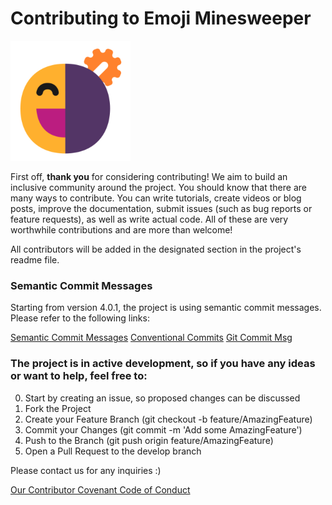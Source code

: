 # Contributing to Emoji Minesweeper

![Logo small](./assets/android-chrome-192x192.png)

First off, **thank you** for considering contributing! We aim to build an
inclusive community around the project. You should know that there
are many ways to contribute. You can write tutorials, create videos or blog posts,
improve the documentation, submit issues (such as bug reports or feature requests), as well as write actual code.
All of these are very worthwhile contributions and are more than welcome!

All contributors will be added in the designated section in the project's readme file.

### Semantic Commit Messages

Starting from version 4.0.1, the project is using semantic commit messages. Please refer to the following links:

[Semantic Commit Messages](https://sparkbox.com/foundry/semantic_commit_messages)
[Conventional Commits](https://www.conventionalcommits.org/en/v1.0.0/)
[Git Commit Msg](http://karma-runner.github.io/1.0/dev/git-commit-msg.html)

### The project is in active development, so if you have any ideas or want to help, feel free to:

0. Start by creating an issue, so proposed changes can be discussed
1. Fork the Project
2. Create your Feature Branch (git checkout -b feature/AmazingFeature)
3. Commit your Changes (git commit -m 'Add some AmazingFeature')
4. Push to the Branch (git push origin feature/AmazingFeature)
5. Open a Pull Request to the develop branch

Please contact us for any inquiries :)

[Our Contributor Covenant Code of Conduct](https://github.com/michaelkolesidis/emoji-minesweeper/blob/main/CODE_OF_CONDUCT.md)
